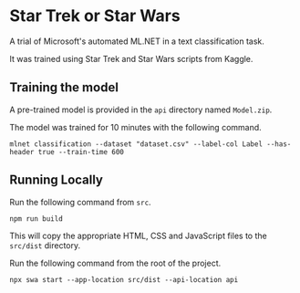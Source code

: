 # Star Trek or Star Wars

A trial of Microsoft's automated ML.NET in a text classification task.

It was trained using Star Trek and Star Wars scripts from Kaggle.

## Training the model

A pre-trained model is provided in the `api` directory named `Model.zip`.

The model was trained for 10 minutes with the following command.

`mlnet classification --dataset "dataset.csv" --label-col Label --has-header true --train-time 600`

## Running Locally

Run the following command from `src`.  

`npm run build`  

This will copy the appropriate HTML, CSS and JavaScript files to the `src/dist` directory.

Run the following command from the root of the project.  

`npx swa start --app-location src/dist --api-location api`